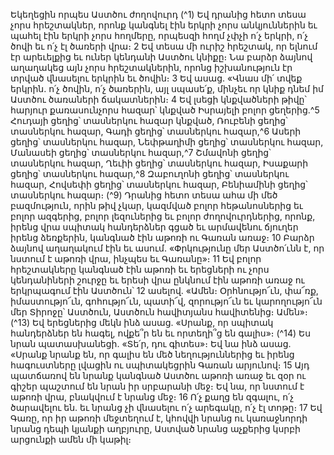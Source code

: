 
Եկեղեցին որպես Աստծու ժողովուրդ
(^1) Եվ դրանից հետո տեսա չորս հրեշտակներ, որոնք կանգնել էին երկրի չորս անկյուններին եւ պահել էին երկրի չորս
հողմերը, որպեսզի հողմ չփչի ո՛չ երկրի, ո՛չ ծովի եւ ո՛չ էլ ծառերի վրա։ 2 Եվ տեսա մի ուրիշ հրեշտակ, որ ելնում էր
արեւելքից եւ ուներ կենդանի Աստծու կնիքը։ Նա բարձր ձայնով աղաղակեց այն չորս հրեշտակներին, որոնց
իշխանություն էր տրված վնասելու երկրին եւ ծովին։ 3 Եվ ասաց. «Վնաս մի՛ տվեք երկրին. ո՛չ ծովին, ո՛չ ծառերին, այլ
սպասե՛ք, մինչեւ որ կնիք դնեմ իմ Աստծու ծառաների ճակատներին։ 4 Եվ լսեցի կնքվածների թիվը՝ հարյուր
քառասունչորս հազար՝ կնքված Իսրայելի բոլոր ցեղերից.^5 Հուդայի ցեղից՝ տասներկու հազար կնքված, Ռուբենի ցեղից՝
տասներկու հազար, Գադի ցեղից՝ տասներկու հազար,^6 Ասերի ցեղից՝ տասներկու հազար, Նեփթաղիմի ցեղից՝
տասներկու հազար, Մանասեի ցեղից՝ տասներկու հազար,^7 Շմավոնի ցեղից՝ տասներկու հազար, Ղեւիի ցեղից՝
տասներկու հազար, Իսաքարի ցեղից՝ տասներկու հազար,^8 Զաբուղոնի ցեղից՝ տասներկու հազար, Հովսեփի ցեղից՝
տասներկու հազար, Բենիամինի ցեղից՝ տասներկու հազար։
(^9) Դրանից հետո տեսա ահա մի մեծ բազմություն, որին թիվ չկար, կազմված բոլոր հեթանոսներից եւ բոլոր ազգերից,
բոլոր լեզուներից եւ բոլոր ժողովուրդներից, որոնք, իրենց վրա սպիտակ հանդերձներ գցած եւ արմավենու ճյուղեր իրենց
ձեռքերին, կանգնած էին աթոռի ու Գառան առաջ։ 10 Բարձր ձայնով աղաղակում էին եւ ասում. «Փրկությունը մեր
Աստծո՛ւնն է, որ նստում է աթոռի վրա, ինչպես եւ Գառանը»։ 11 Եվ բոլոր հրեշտակները կանգնած էին աթոռի եւ երեցների
ու չորս կենդանիների շուրջը եւ երեսի վրա ընկնում էին աթոռի առաջ ու երկրպագում էին Աստծուն՝ 12 ասելով. «Ամեն։
Օրհնությո՜ւն, փա՜ռք, իմաստությո՜ւն, գոհությո՜ւն, պատի՜վ, զորությո՜ւն եւ կարողությո՜ւն մեր Տիրոջը՝ Աստծուն,
Աստծուն հավիտյանս հավիտենից։ Ամեն»։
(^13) Եվ երեցներից մեկն ինձ ասաց. «Սրանք, որ սպիտակ հանդերձներ են հագել, ովքե՞ր են եւ որտեղի՞ց են գալիս»։
(^14) Ես նրան պատասխանեցի. «Տե՛ր, դու գիտես»։ Եվ նա ինձ ասաց. «Սրանք նրանք են, որ գալիս են մեծ նեղություններից
եւ իրենց հագուստները լվացին ու սպիտակեցրին Գառան արյունով։ 15 Այդ պատճառով են նրանք կանգնած Աստծու
աթոռի առաջ եւ զօր ու գիշեր պաշտում են նրան իր սրբարանի մեջ։ Եվ նա, որ նստում է աթոռի վրա, բնակվում է նրանց
մեջ։ 16 Ո՛չ քաղց են զգալու, ո՛չ ծարավելու են. եւ նրանց չի վնասելու ո՛չ արեգակը, ո՛չ էլ տոթը։ 17 Եվ Գառը, որ իր աթոռի
մեջտեղում է, կհովվի նրանց ու կառաջնորդի նրանց դեպի կյանքի աղբյուրը, Աստված նրանց աչքերից կսրբի արցունքի
ամեն մի կաթիլ։

